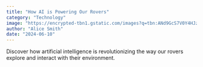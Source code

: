 ```yaml
---
title: "How AI is Powering Our Rovers"
category: "Technology"
image: "https://encrypted-tbn1.gstatic.com/images?q=tbn:ANd9GcS7V0Y4HJz-0AaRzG5aLc8T4OWpYLq03kP53fobf8avj8YOK2yxjNvtujM3MoLT6oUoSawl6H5s3e0VSqVDvFjhJN8youKPMPsTTDi7hBjU"
author: "Alice Smith"
date: "2024-06-10"
---
```


Discover how artificial intelligence is revolutionizing the way our rovers explore and interact with their environment.
